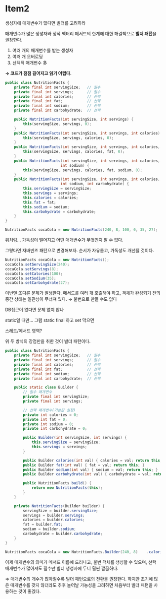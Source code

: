 # Item2

<aside>

생성자에 매개변수가 많다면 빌더를 고려하라

</aside>

매개변수가 많은 생성자와 정적 팩터리 메서드의 한계에 대한 해결책으로 **빌더 패턴**을 권장한다.

1. 여러 개의 매개변수를 받는 생성자
2. 여러 개 오버로딩
3. 선택적 매개변수 多

**→ 코드가 점점 길어지고 읽기 어렵다.**

```java
public class NutritionFacts {
    private final int servingSize;   // 필수
    private final int servings;      // 필수
    private final int calories;      // 선택
    private final int fat;           // 선택
    private final int sodium;        // 선택
    private final int carbohydrate;  // 선택

    public NutritionFacts(int servingSize, int servings) {
        this(servingSize, servings, 0);
    }
    public NutritionFacts(int servingSize, int servings, int calories) {
        this(servingSize, servings, calories, 0);
    }
    public NutritionFacts(int servingSize, int servings, int calories, int fat) {
        this(servingSize, servings, calories, fat, 0);
    }
    public NutritionFacts(int servingSize, int servings, int calories, int fat,
                         int sodium) {
        this(servingSize, servings, calories, fat, sodium, 0);
    }
    public NutritionFacts(int servingSize, int servings, int calories, int fat,
                         int sodium, int carbohydrate) {
        this.servingSize = servingSize;
        this.servings = servings;
        this.calories = calories;
        this.fat = fat;
        this.sodium = sodium;
        this.carbohydrate = carbohydrate;
    }
}

```

```java
NutritionFacts cocaCola = new NutritionFacts(240, 8, 100, 0, 35, 27);
```

위처럼… 가독성이 떨어지고 어떤 매개변수가 무엇인지 알 수 없다.

그렇다면 자바빈즈 패턴으로 변경해보자. 순서가 자유롭고, 가독성도 개선될 것이다.

```java
NutritionFacts cocaCola = new NutritionFacts();
cocaCola.setServingSize(240);
cocaCola.setServings(8);
cocaCola.setCalories(100);
cocaCola.setSodium(35);
cocaCola.setCarbohydrate(27);
```

이번엔 또다른 문제가 발생한다. 메서드를 여러 개 호출해야 하고, 객체가 완성되기 전의 중간 상태는 일관성이 무너져 있다. → 불변으로 만들 수도 없다

<aside>

DB접근이 없다면 문제 없지 않나

static일 때만… 그럼 static final 하고 set 막으면

스레드/메서드 영역?

</aside>

위 두 방식의 장점만을 취한 것이 빌더 패턴이다.

```java
public class NutritionFacts {
    private final int servingSize;   // 필수
    private final int servings;      // 필수
    private final int calories;      // 선택
    private final int fat;           // 선택
    private final int sodium;        // 선택
    private final int carbohydrate;  // 선택

    public static class Builder {
        // 필수 매개변수
        private final int servingSize;
        private final int servings;

        // 선택 매개변수(기본값 설정)
        private int calories = 0;
        private int fat = 0;
        private int sodium = 0;
        private int carbohydrate = 0;

        public Builder(int servingSize, int servings) {
            this.servingSize = servingSize;
            this.servings = servings;
        }

        public Builder calories(int val) { calories = val; return this; }
        public Builder fat(int val) { fat = val; return this; }
        public Builder sodium(int val) { sodium = val; return this; }
        public Builder carbohydrate(int val) { carbohydrate = val; return this; }

        public NutritionFacts build() {
            return new NutritionFacts(this);
        }
    }

    private NutritionFacts(Builder builder) {
        servingSize = builder.servingSize;
        servings = builder.servings;
        calories = builder.calories;
        fat = builder.fat;
        sodium = builder.sodium;
        carbohydrate = builder.carbohydrate;
    }
}
```

```java
NutritionFacts cocaCola = new NutritionFacts.Builder(240, 8)    .calories(100).sodium(35).carbohydrate(27).build();
```

이제 매개변수의 의미가 메서드 이름에 드러나고, 불변 객체를 생성할 수 있으며, 선택 매개변수가 많아져도 필수만 빌더 생성자에 두니 훨씬 깔끔하다.

⇒ 매개변수의 개수가 많아질수록 빌더 패턴으로의 전환을 권장한다. 하지만 초기에 많은 매개변수를 갖지 않더라도 추후 늘어날 가능성을 고려하면 처음부터 빌더 패턴을 사용하는 것이 좋겠다.